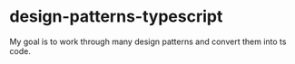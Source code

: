 # design-patterns-typescript

My goal is to work through many design patterns and convert them into ts code.
